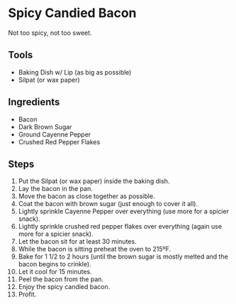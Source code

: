 # Spicy Candied Bacon

Not too spicy, not too sweet.

## Tools

- Baking Dish w/ Lip (as big as possible)
- Silpat (or wax paper)

## Ingredients

- Bacon
- Dark Brown Sugar
- Ground Cayenne Pepper
- Crushed Red Pepper Flakes

## Steps

1. Put the Silpat (or wax paper) inside the baking dish.
2. Lay the bacon in the pan.
3. Move the bacon as close together as possible.
4. Coat the bacon with brown sugar (just enough to cover it all).
5. Lightly sprinkle Cayenne Pepper over everything (use more for a spicier snack).
6. Lightly sprinkle crushed red pepper flakes over everything (again use more for a spicier snack).
7. Let the bacon sit for at least 30 minutes.
8. While the bacon is sitting preheat the oven to 215ºF.
9. Bake for 1 1/2 to 2 hours (until the brown sugar is mostly melted and the bacon begins to crinkle).
10. Let it cool for 15 minutes.
11. Peel the bacon from the pan.
12. Enjoy the spicy candied bacon.
13. Profit.
